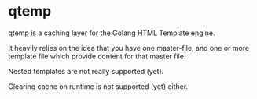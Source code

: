 # qtemp

qtemp is a caching layer for the Golang HTML Template engine.

It heavily relies on the idea that you have one master-file, and one or more
template file which provide content for that master file.

Nested templates are not really supported (yet).

Clearing cache on runtime is not supported (yet) either.

